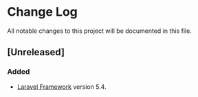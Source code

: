 # Change Log
All notable changes to this project will be documented in this file.

## [Unreleased]
### Added
- [Laravel Framework](https://laravel.com/) version 5.4.
